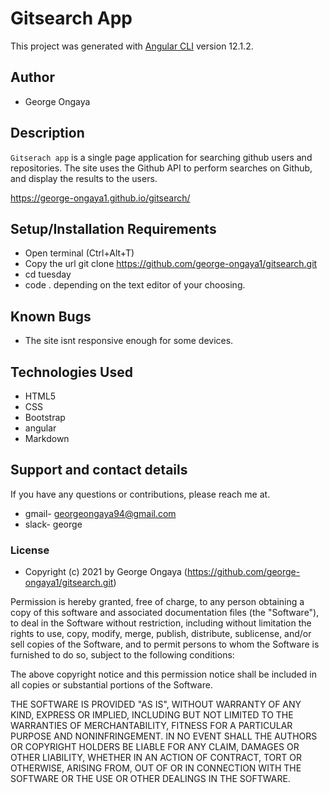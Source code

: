 # Gitsearch App

This project was generated with [Angular CLI](https://github.com/angular/angular-cli) version 12.1.2.

## Author 

 - George Ongaya
 
## Description

`Gitserach app` is a single page application for searching github users and repositories. 
The site uses the Github API to perform searches on Github, and display the results to the users.

https://george-ongaya1.github.io/gitsearch/

## Setup/Installation Requirements

- Open terminal (Ctrl+Alt+T)
- Copy the url git clone https://github.com/george-ongaya1/gitsearch.git
- cd tuesday
- code . depending on the text editor of your choosing.

## Known Bugs
- The site isnt responsive enough for some devices.

## Technologies Used
- HTML5
- CSS
- Bootstrap
- angular
- Markdown

## Support and contact details

If you have any questions or contributions, please reach me at.

- gmail- georgeongaya94@gmail.com
- slack- george

### License

- Copyright (c) 2021 by George Ongaya (https://github.com/george-ongaya1/gitsearch.git)

Permission is hereby granted, free of charge, to any person obtaining a copy
of this software and associated documentation files (the "Software"), to deal
in the Software without restriction, including without limitation the rights
to use, copy, modify, merge, publish, distribute, sublicense, and/or sell
copies of the Software, and to permit persons to whom the Software is
furnished to do so, subject to the following conditions:

The above copyright notice and this permission notice shall be included in all
copies or substantial portions of the Software.

THE SOFTWARE IS PROVIDED "AS IS", WITHOUT WARRANTY OF ANY KIND, EXPRESS OR
IMPLIED, INCLUDING BUT NOT LIMITED TO THE WARRANTIES OF MERCHANTABILITY,
FITNESS FOR A PARTICULAR PURPOSE AND NONINFRINGEMENT. IN NO EVENT SHALL THE
AUTHORS OR COPYRIGHT HOLDERS BE LIABLE FOR ANY CLAIM, DAMAGES OR OTHER
LIABILITY, WHETHER IN AN ACTION OF CONTRACT, TORT OR OTHERWISE, ARISING FROM,
OUT OF OR IN CONNECTION WITH THE SOFTWARE OR THE USE OR OTHER DEALINGS IN THE
SOFTWARE.
